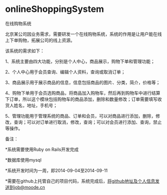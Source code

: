 onlineShoppingSystem
====================

在线购物系统

北京某公司因业务需求，需要研发一个在线购物系统，系统的作用是让用户能在线上下单购物，拓展公司的线上资源。

该系统的需求如下：

1、系统主要由四大功能，分别是个人中心，商品展示，购物下单和管理功能；

2、个人中心用于会员查询、编辑个人资料，查询或取消订单；

3、商品展示用于展示商品的信息，信息包括商品的图片、分类，简介，价格等；

4、购物下单用于会员选购商品，将商品加入购物车，然后再到购物车中进行结算下订单，所以这个模块包括购物车的商品添加，删除和数量修改；订单需要填写收货人姓名，地址，手机号；

5、管理功能用于管理系统的商品、订单和会员，可以对商品进行添加，删除，修改，查询；可以对订单进行取消，修改，查询；可以对会员进行添加、查询，禁止等操作。

备注：

*系统需要使用Ruby on Rails开发完成

*数据库使用mysql

*系统开发时间为一周，即2014-09-04至2014-09-11

*需要在github上托管自己的项目代码，系统完成后，将github地址及个人信息发送到job@moode.cn
